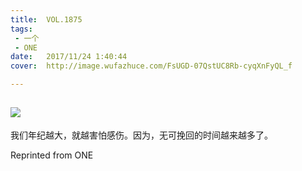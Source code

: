 ```yaml
---
title:	VOL.1875
tags:
 - 一个
 - ONE
date:	2017/11/24 1:40:44
cover:	http://image.wufazhuce.com/FsUGD-07QstUC8Rb-cyqXnFyQL_f

---
```

![](http://image.wufazhuce.com/FsUGD-07QstUC8Rb-cyqXnFyQL_f)
---

我们年纪越大，就越害怕感伤。因为，无可挽回的时间越来越多了。
 
Reprinted from ONE
